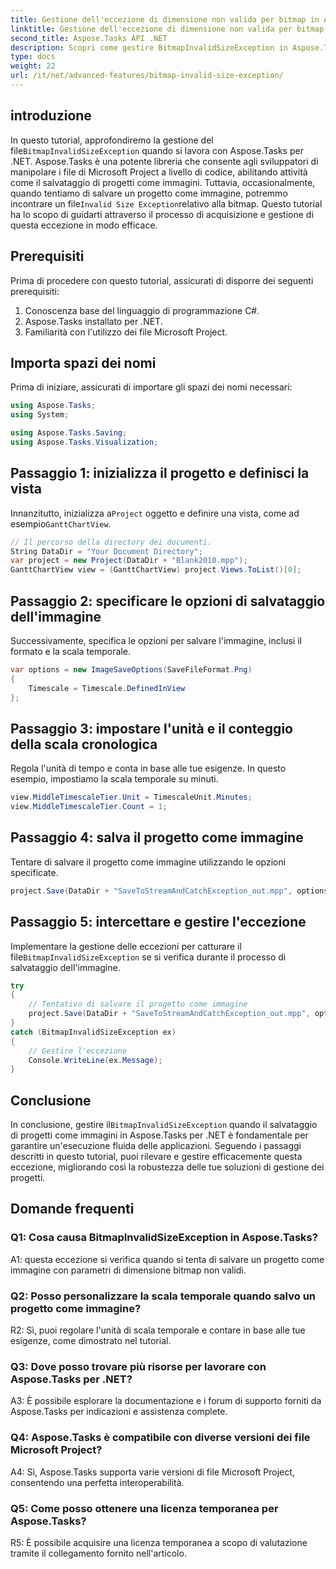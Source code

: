 ```yaml
---
title: Gestione dell'eccezione di dimensione non valida per bitmap in Aspose.Tasks
linktitle: Gestione dell'eccezione di dimensione non valida per bitmap in Aspose.Tasks
second_title: Aspose.Tasks API .NET
description: Scopri come gestire BitmapInvalidSizeException in Aspose.Tasks per .NET durante il salvataggio di progetti come immagini. Tutorial completo con guida passo passo.
type: docs
weight: 22
url: /it/net/advanced-features/bitmap-invalid-size-exception/
---
```

## introduzione

 In questo tutorial, approfondiremo la gestione del file`BitmapInvalidSizeException` quando si lavora con Aspose.Tasks per .NET. Aspose.Tasks è una potente libreria che consente agli sviluppatori di manipolare i file di Microsoft Project a livello di codice, abilitando attività come il salvataggio di progetti come immagini. Tuttavia, occasionalmente, quando tentiamo di salvare un progetto come immagine, potremmo incontrare un file`Invalid Size Exception`relativo alla bitmap. Questo tutorial ha lo scopo di guidarti attraverso il processo di acquisizione e gestione di questa eccezione in modo efficace.

## Prerequisiti

Prima di procedere con questo tutorial, assicurati di disporre dei seguenti prerequisiti:
1. Conoscenza base del linguaggio di programmazione C#.
2. Aspose.Tasks installato per .NET.
3. Familiarità con l'utilizzo dei file Microsoft Project.

## Importa spazi dei nomi

Prima di iniziare, assicurati di importare gli spazi dei nomi necessari:
```csharp
using Aspose.Tasks;
using System;

using Aspose.Tasks.Saving;
using Aspose.Tasks.Visualization;

```

## Passaggio 1: inizializza il progetto e definisci la vista

 Innanzitutto, inizializza a`Project` oggetto e definire una vista, come ad esempio`GanttChartView`.

```csharp
// Il percorso della directory dei documenti.
String DataDir = "Your Document Directory";
var project = new Project(DataDir + "Blank2010.mpp");
GanttChartView view = (GanttChartView) project.Views.ToList()[0];
```

## Passaggio 2: specificare le opzioni di salvataggio dell'immagine

Successivamente, specifica le opzioni per salvare l'immagine, inclusi il formato e la scala temporale.

```csharp
var options = new ImageSaveOptions(SaveFileFormat.Png)
{
    Timescale = Timescale.DefinedInView
};
```

## Passaggio 3: impostare l'unità e il conteggio della scala cronologica

Regola l'unità di tempo e conta in base alle tue esigenze. In questo esempio, impostiamo la scala temporale su minuti.

```csharp
view.MiddleTimescaleTier.Unit = TimescaleUnit.Minutes;
view.MiddleTimescaleTier.Count = 1;
```

## Passaggio 4: salva il progetto come immagine

Tentare di salvare il progetto come immagine utilizzando le opzioni specificate.

```csharp
project.Save(DataDir + "SaveToStreamAndCatchException_out.mpp", options);
```

## Passaggio 5: intercettare e gestire l'eccezione

 Implementare la gestione delle eccezioni per catturare il file`BitmapInvalidSizeException` se si verifica durante il processo di salvataggio dell'immagine.

```csharp
try
{
    // Tentativo di salvare il progetto come immagine
    project.Save(DataDir + "SaveToStreamAndCatchException_out.mpp", options);
}
catch (BitmapInvalidSizeException ex)
{
    // Gestire l'eccezione
    Console.WriteLine(ex.Message);
}
```

## Conclusione

 In conclusione, gestire il`BitmapInvalidSizeException` quando il salvataggio di progetti come immagini in Aspose.Tasks per .NET è fondamentale per garantire un'esecuzione fluida delle applicazioni. Seguendo i passaggi descritti in questo tutorial, puoi rilevare e gestire efficacemente questa eccezione, migliorando così la robustezza delle tue soluzioni di gestione dei progetti.

## Domande frequenti

### Q1: Cosa causa BitmapInvalidSizeException in Aspose.Tasks?

A1: questa eccezione si verifica quando si tenta di salvare un progetto come immagine con parametri di dimensione bitmap non validi.

### Q2: Posso personalizzare la scala temporale quando salvo un progetto come immagine?

R2: Sì, puoi regolare l'unità di scala temporale e contare in base alle tue esigenze, come dimostrato nel tutorial.

### Q3: Dove posso trovare più risorse per lavorare con Aspose.Tasks per .NET?

A3: È possibile esplorare la documentazione e i forum di supporto forniti da Aspose.Tasks per indicazioni e assistenza complete.

### Q4: Aspose.Tasks è compatibile con diverse versioni dei file Microsoft Project?

A4: Sì, Aspose.Tasks supporta varie versioni di file Microsoft Project, consentendo una perfetta interoperabilità.

### Q5: Come posso ottenere una licenza temporanea per Aspose.Tasks?

R5: È possibile acquisire una licenza temporanea a scopo di valutazione tramite il collegamento fornito nell'articolo.
